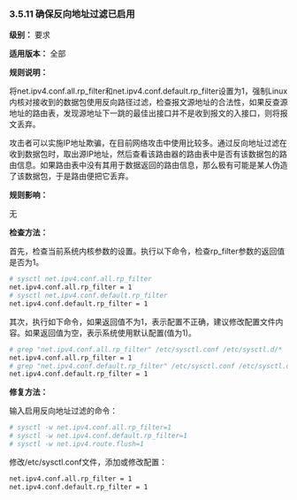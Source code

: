 ### 3.5.11 确保反向地址过滤已启用

**级别：** 要求

**适用版本：** 全部

**规则说明：**

将net.ipv4.conf.all.rp_filter和net.ipv4.conf.default.rp_filter设置为1，强制Linux内核对接收到的数据包使用反向路径过滤，检查报文源地址的合法性，如果反查源地址的路由表，发现源地址下一跳的最佳出接口并不是收到报文的入接口，则将报文丢弃。

攻击者可以实施IP地址欺骗，在目前网络攻击中使用比较多。通过反向地址过滤在收到数据包时，取出源IP地址，然后查看该路由器的路由表中是否有该数据包的路由信息。如果路由表中没有其用于数据返回的路由信息，那么极有可能是某人伪造了该数据包，于是路由便把它丢弃。

**规则影响：**

无

**检查方法：**

首先，检查当前系统内核参数的设置。执行以下命令，检查rp_filter参数的返回值是否为1。

```bash
# sysctl net.ipv4.conf.all.rp_filter
net.ipv4.conf.all.rp_filter = 1
# sysctl net.ipv4.conf.default.rp_filter
net.ipv4.conf.default.rp_filter = 1
```

其次，执行如下命令，如果返回值不为1，表示配置不正确，建议修改配置文件内容。如果返回值为空，表示系统使用默认配置(值为1)。

```bash
# grep "net.ipv4.conf.all.rp_filter" /etc/sysctl.conf /etc/sysctl.d/*
net.ipv4.conf.all.rp_filter = 1
# grep "net.ipv4.conf.default.rp_filter" /etc/sysctl.conf /etc/sysctl.d/*
net.ipv4.conf.default.rp_filter = 1
```

**修复方法：**

输入启用反向地址过滤的命令：

```bash
# sysctl -w net.ipv4.conf.all.rp_filter=1
# sysctl -w net.ipv4.conf.default.rp_filter=1
# sysctl -w net.ipv4.route.flush=1
```

修改/etc/sysctl.conf文件，添加或修改配置：

```bash
net.ipv4.conf.all.rp_filter = 1
net.ipv4.conf.default.rp_filter = 1
```